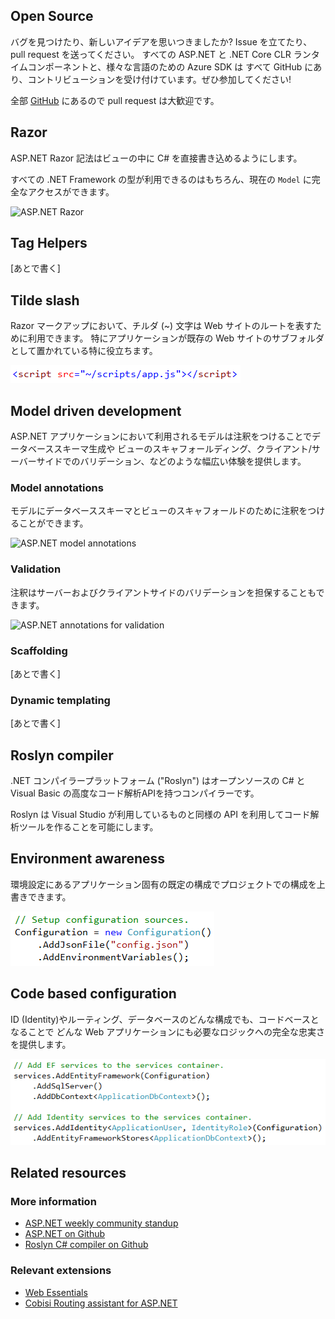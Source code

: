 ﻿<properties
	pageTitle="C# / ASP.NET"
	_description="ASP.NET is a free, open source web framework for building great Web sites and Web applications using HTML, CSS and JavaScript."
	description="ASP.NET は HTML、CSS、JavaScript を利用して素晴らしい Web サイトや Web アプリケーションを構築するための無料でオープンソースな Web フレームワークです。"
	slug="aspnet"
    order="100"
	keywords="c#, asp.net, roslyn, server-side, mvc, webforms, web forms, webpages, web pages"
/>

## Open Source
<!--
Found a bug or got a new idea? Open an issue or send a pull request. 
All of the ASP.NET and .NET Core CLR runtime components as well the Azure SDKs 
for any language are all on GitHub and taking contributions. Get involved today! 
-->

バグを見つけたり、新しいアイデアを思いつきましたか? Issue を立てたり、pull request を送ってください。
すべての ASP.NET と .NET Core CLR ランタイムコンポーネントと、様々な言語のための Azure SDK は
すべて GitHub にあり、コントリビューションを受け付けています。ぜひ参加してください!

<!--
It's all on [GitHub](https://github.com/aspnet/home/)
and pull requests are more than welcome.
-->

全部 [GitHub](https://github.com/aspnet/home/) にあるので pull request は大歓迎です。

## Razor
<!--
The ASP.NET Razor syntax allows you to inline C# directly inside
your views.
-->

ASP.NET Razor 記法はビューの中に C# を直接書き込めるようにします。

<!--
You've got full access to the current `Model` as well
as the entire .NET framework types available.
-->

すべての .NET Framework の型が利用できるのはもちろん、現在の `Model` に完全なアクセスができます。

![ASP.NET Razor](_assets/aspnet-razor.gif)

## Tag Helpers
<!--
coming soon...
-->

[あとで書く]

## Tilde slash
<!--
You can use the tilde (~) character in Razor markup to indicate the root
of the website. This is particularly useful when the root of the application
is located in a subfolder of an existing website.
-->

Razor マークアップにおいて、チルダ (~) 文字は Web サイトのルートを表すために利用できます。
特にアプリケーションが既存の Web サイトのサブフォルダとして置かれている特に役立ちます。

![ASP.NET the tilde character](_assets/aspnet-tilde.png)

## Model driven development
<!--
The models used in an ASP.NET application can be annotated to provide
a wide range of experiences such as database schema generation,
view scaffolding, client- and server-side validation and more.
-->

ASP.NET アプリケーションにおいて利用されるモデルは注釈をつけることでデータベーススキーマ生成や
ビューのスキャフォールディング、クライアント/サーバーサイドでのバリデーション、などのような幅広い体験を提供します。

### Model annotations
<!--
Annotate your models to generate the database schema and scaffold views.
-->

モデルにデータベーススキーマとビューのスキャフォールドのために注釈をつけることができます。

![ASP.NET model annotations](_assets/aspnet-model-annotations.gif)

### Validation
<!--
Annotations will also ensure both server- and client-side validation.
-->

注釈はサーバーおよびクライアントサイドのバリデーションを担保することもできます。

![ASP.NET annotations for validation](_assets/aspnet-annotations-validation.gif)

### Scaffolding
<!--
In the works...
-->

[あとで書く]

### Dynamic templating
<!--
coming soon...
-->

[あとで書く]

## Roslyn compiler
<!--
The .NET Compiler Platform ("Roslyn") provides open-source C# and
Visual Basic compilers with rich code analysis APIs.
-->

.NET コンパイラープラットフォーム ("Roslyn") はオープンソースの C# と Visual Basic の高度なコード解析APIを持つコンパイラーです。

<!--
It enables building code analysis tools with the same APIs that are
used by Visual Studio.
-->

Roslyn は Visual Studio が利用しているものと同様の API を利用してコード解析ツールを作ることを可能にします。

## Environment awareness
<!--
The app specific configuration defaults to have environment settings override
the configuration in the projects.
-->

環境設定にあるアプリケーション固有の既定の構成でプロジェクトでの構成を上書きできます。

![ASP.NET configuration](_assets/aspnet-configuration.png)

## Code based configuration
<!--
Any identity, routing and database configuration is code based to give
full fidelity to the logic need for any web app.
-->

ID (Identity)やルーティング、データベースのどんな構成でも、コードベースとなることで
どんな Web アプリケーションにも必要なロジックへの完全な忠実さを提供します。

![ASP.NET code based configuration](_assets/aspnet-code-configuration.png)

<aside role="complementary">

## Related resources

<section>

### More information

- [ASP.NET weekly community standup](http://www.youtube.com/playlist?list=PL0M0zPgJ3HSftTAAHttA3JQU4vOjXFquF)
- [ASP.NET on Github](https://github.com/aspnet/home/)
- [Roslyn C# compiler on Github](https://github.com/dotnet/roslyn/)
</section>

<section>

### Relevant extensions

- [Web Essentials](https://visualstudiogallery.msdn.microsoft.com/ee6e6d8c-c837-41fb-886a-6b50ae2d06a2)
- [Cobisi Routing assistant for ASP.NET](https://visualstudiogallery.msdn.microsoft.com/f0589156-a8e6-47db-8bac-90f01ca6b8a3)
</section>

</aside>
